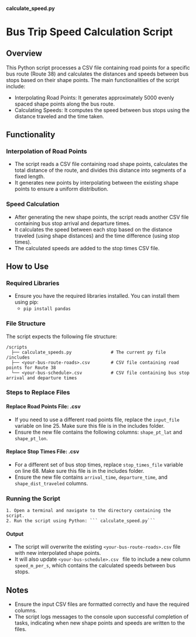 #### calculate_speed.py
# Bus Trip Speed Calculation Script
## Overview
This Python script processes a CSV file containing road points for a specific bus route (Route 38) and calculates the distances and speeds between bus stops based on their shape points. The main functionalities of the script include:
*  Interpolating Road Points: It generates approximately 5000 evenly spaced shape points along the bus route.
* Calculating Speeds: It computes the speed between bus stops using the distance traveled and the time taken.

## Functionality
### Interpolation of Road Points
* The script reads a CSV file containing road shape points, calculates the total distance of the route, and divides this distance into segments of a fixed length.
* It generates new points by interpolating between the existing shape points to ensure a uniform distribution.
### Speed Calculation
* After generating the new shape points, the script reads another CSV file containing bus stop arrival and departure times.
* It calculates the speed between each stop based on the distance traveled (using shape distances) and the time difference (using stop times).
* The calculated speeds are added to the stop times CSV file.

## How to Use
### Required Libraries
* Ensure you have the required libraries installed. You can install them using pip:
   *  ```pip install pandas```

### File Structure
The script expects the following file structure:

```
/scripts
  ├── calculate_speeds.py               # The current py file
/includes
  ├── <your-bus-route-roads>.csv        # CSV file containing road points for Route 38
  └── <your-bus-schedule>.csv           # CSV file containing bus stop arrival and departure times
```

### Steps to Replace Files
#### Replace Road Points File: <your-bus-route-roads>.csv

* If you need to use a different road points file, replace the ```input_file``` variable on line 25. Make sure this file is in the includes folder. 
* Ensure the new file contains the following columns: ```shape_pt_lat``` and ```shape_pt_lon```.

#### Replace Stop Times File: <your-bus-schedule>.csv  
* For a different set of bus stop times, replace ```stop_times_file``` variable on line 68. Make sure this file is in the includes folder. 
* Ensure the new file contains ```arrival_time```, ```departure_time```, and ```shape_dist_traveled``` columns.

### Running the Script
    1. Open a terminal and navigate to the directory containing the script.
    2. Run the script using Python: ``` calculate_speed.py```

#### Output
* The script will overwrite the existing ```<your-bus-route-roads>.csv``` file with new interpolated shape points.
* It will also update ```<your-bus-schedule>.csv ``` file to include a new column ```speed_m_per_s```, which contains the calculated speeds between bus stops.

## Notes
* Ensure the input CSV files are formatted correctly and have the required columns.
* The script logs messages to the console upon successful completion of tasks, indicating when new shape points and speeds are written to the files.
